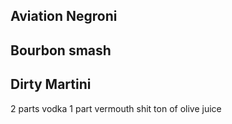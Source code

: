 ## Aviation Negroni

## Bourbon smash

## Dirty Martini
2 parts vodka
1 part vermouth
shit ton of olive juice
